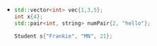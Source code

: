 - ```C++
  std::vector<int> vec{1,3,5};
  int x{4};
  std::pair<int, string> numPair{2, "hello"};
  
  Student s{"Frankie", "MN", 21};
  ```